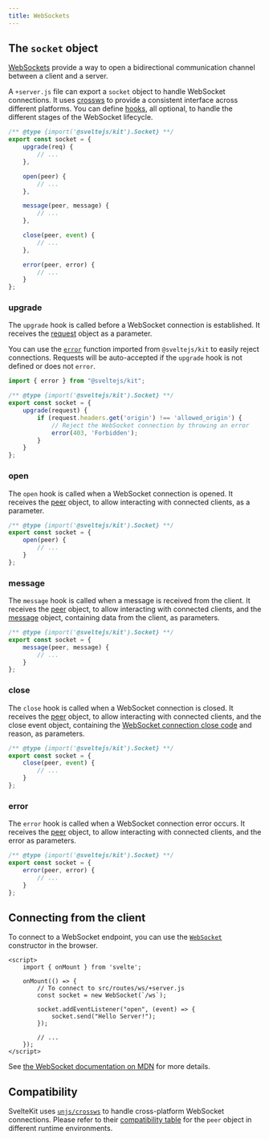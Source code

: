 ```yaml
---
title: WebSockets
---
```


## The `socket` object

[WebSockets](https://developer.mozilla.org/en-US/docs/Web/API/WebSockets_API) provide a way to open a bidirectional communication channel between a client and a server.

A `+server.js` file can export a `socket` object to handle WebSocket connections. It uses [crossws](https://crossws.unjs.io/) to provide a consistent interface across different platforms. You can define [hooks](https://crossws.unjs.io/guide/hooks), all optional, to handle the different stages of the WebSocket lifecycle.

```js
/** @type {import('@sveltejs/kit').Socket} **/
export const socket = {
	upgrade(req) {
        // ...
	},

	open(peer) {
        // ...
	},

	message(peer, message) {
        // ...
	},

	close(peer, event) {
		// ...
	},

	error(peer, error) {
		// ...
	}
};
```

### upgrade

The `upgrade` hook is called before a WebSocket connection is established. It receives the [request](https://developer.mozilla.org/docs/Web/API/Request) object as a parameter.

You can use the [`error`](@sveltejs-kit#error) function imported from `@sveltejs/kit` to easily reject connections. Requests will be auto-accepted if the `upgrade` hook is not defined or does not `error`.

```js
import { error } from "@sveltejs/kit";

/** @type {import('@sveltejs/kit').Socket} **/
export const socket = {
	upgrade(request) {
		if (request.headers.get('origin') !== 'allowed_origin') {
			// Reject the WebSocket connection by throwing an error
			error(403, 'Forbidden');
		}
	}
};
```

### open

The `open` hook is called when a WebSocket connection is opened. It receives the [peer](https://crossws.unjs.io/guide/peer) object, to allow interacting with connected clients, as a parameter.

```js
/** @type {import('@sveltejs/kit').Socket} **/
export const socket = {
	open(peer) {
		// ...
	}
};
```

### message

The `message` hook is called when a message is received from the client. It receives the [peer](https://crossws.unjs.io/guide/peer) object, to allow interacting with connected clients, and the [message](https://crossws.unjs.io/guide/message) object, containing data from the client, as parameters.

```js
/** @type {import('@sveltejs/kit').Socket} **/
export const socket = {
	message(peer, message) {
		// ...
	}
};
```

### close

The `close` hook is called when a WebSocket connection is closed. It receives the [peer](https://crossws.unjs.io/guide/peer) object, to allow interacting with connected clients, and the close event object, containing the [WebSocket connection close code](https://developer.mozilla.org/en-US/docs/Web/API/CloseEvent/code#value) and reason, as parameters.

```js
/** @type {import('@sveltejs/kit').Socket} **/
export const socket = {
	close(peer, event) {
		// ...
	}
};
```

### error

The `error` hook is called when a WebSocket connection error occurs. It receives the [peer](https://crossws.unjs.io/guide/peer) object, to allow interacting with connected clients, and the error as parameters.

```js
/** @type {import('@sveltejs/kit').Socket} **/
export const socket = {
	error(peer, error) {
		// ...
	}
};
```

## Connecting from the client

To connect to a WebSocket endpoint, you can use the [`WebSocket`](https://developer.mozilla.org/en-US/docs/Web/API/WebSocket/WebSocket) constructor in the browser.

```svelte
<script>
	import { onMount } from 'svelte';

	onMount(() => {
		// To connect to src/routes/ws/+server.js
		const socket = new WebSocket(`/ws`);

		socket.addEventListener("open", (event) => {
			socket.send("Hello Server!");
		});

		// ...
	});
</script>
```

See [the WebSocket documentation on MDN](https://developer.mozilla.org/en-US/docs/Web/API/WebSocket) for more details.

## Compatibility

SvelteKit uses [`unjs/crossws`](https://crossws.unjs.io) to handle cross-platform WebSocket connections. Please refer to their [compatibility table](https://crossws.unjs.io/guide/peer#compatibility) for the `peer` object in different runtime environments.

